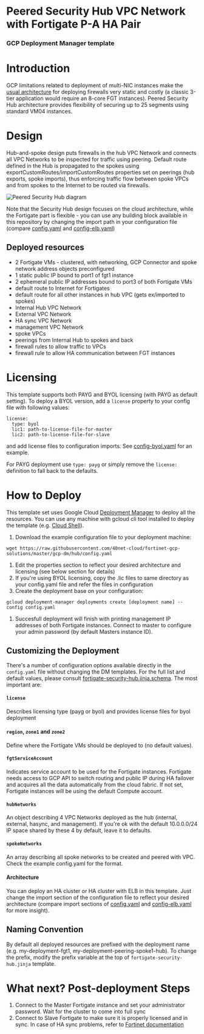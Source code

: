 # Peered Security Hub VPC Network with Fortigate P-A HA Pair
### GCP Deployment Manager template

# Introduction
GCP limitations related to deployment of multi-NIC instances make the [usual architecture](https://cloud.google.com/solutions/best-practices-vpc-design#multi-nic) for deploying firewalls very static and costly (a classic 3-tier application would require an 8-core FGT instances). Peered Security Hub architecture provides flexibility of securing up to 25 segments using standard VM04 instances.

# Design
Hub-and-spoke design puts firewalls in the hub VPC Network and connects all VPC Networks to be inspected for traffic using peering. Default route defined in the Hub is propagated to the spokes using exportCustomRoutes/importCustomRoutes properties set on peerings (hub exports, spoke imports), thus enforcing traffic flow between spoke VPCs and from spokes to the Internet to be routed via firewalls.

![Peered Security Hub diagram](https://www.lucidchart.com/publicSegments/view/0d77291e-9bd6-4c71-a2cd-ba5a85de61bd/image.png)

Note that the Security Hub design focuses on the cloud architecture, while the Fortigate part is flexible - you can use any building block available in this repository by changing the import path in your configuration file (compare [config.yaml](config.yaml) and [config-elb.yaml](config-elb.yaml))

## Deployed resources
- 2 Fortigate VMs - clustered, with networking, GCP Connector and spoke network address objects preconfigured
- 1 static public IP bound to port1 of fgt1 instance
- 2 ephemeral public IP addresses bound to port3 of both Fortigate VMs
- default route to Internet for Fortigates
- default route for all other instances in hub VPC (gets ex/imported to spokes)
- Internal Hub VPC Network
- External VPC Network
- HA sync VPC Network
- management VPC Network
- spoke VPCs
- peerings from Internal Hub to spokes and back
- firewall rules to allow traffic to VPCs
- firewall rule to allow HA communication between FGT instances


# Licensing
This template supports both PAYG and BYOL licensing (with PAYG as default setting). To deploy a BYOL version, add a `license` property to your config file with following values:
```
license:
  type: byol
  lic1: path-to-license-file-for-master
  lic2: path-to-license-file-for-slave
```
and add license files to configuration imports. See [config-byol.yaml](config-byol.yaml) for an example.

For PAYG deployment use `type: payg` or simply remove the `license:` definition to fall back to the defaults.

# How to Deploy
This template set uses Google Cloud [Deployment Manager](https://cloud.google.com/deployment-manager) to deploy all the resources.
You can use any machine with gcloud cli tool installed to deploy the template (e.g. [Cloud Shell](https://cloud.google.com/shell/docs/using-cloud-shell)).

1. Download the example configuration file to your deployment machine:
```
wget https://raw.githubusercontent.com/40net-cloud/fortinet-gcp-solutions/master/gcp-dm/hub/config.yaml
```
1. Edit the properties section to reflect your desired architecture and licensing (see below section for details)
1. If you're using BYOL licensing, copy the .lic files to same directory as your config.yaml file and refer the files in configuration
1. Create the deployment base on your configuration:
```
gcloud deployment-manager deployments create [deployment name] --config config.yaml
```
1. Succesfull deployment will finish with printing management IP addresses of both Fortigate instances. Connect to master to configure your admin password (by default Masters instance ID).

## Customizing the Deployment
There's a number of configuration options available directly in the `config.yaml` file without changing the DM templates. For the full list and default values, please consult [fortigate-security-hub.jinja.schema](fortigate-security-hub.jinja.schema). The most important are:

#### `license`
Describes licensing type (payg or byol) and provides license files for byol deployment

#### `region`, `zone1` and `zone2`
Define where the Fortigate VMs should be deployed to (no default values).

#### `fgtServiceAccount`
Indicates service account to be used for the Fortigate instances. Fortigate needs access to GCP API to switch routing and public IP during HA failover and acquires all the data automatically from the cloud fabric. If not set, Fortigate instances will be using the default Compute account.

#### `hubNetworks`
An object describing 4 VPC Networks deployed as the hub (internal, external, hasync, and management). If you're ok with the default 10.0.0.0/24 IP space shared by these 4 by default, leave it to defaults.

#### `spokeNetworks`
An array describing all spoke networks to be created and peered with VPC. Check the example config.yaml for the format.

#### Architecture
You can deploy an HA cluster or HA cluster with ELB in this template. Just change the import section of the configuration file to reflect your desired architecture (compare import sections of [config.yaml](config.yaml) and [config-elb.yaml](config-elb.yaml) for more insight).

## Naming Convention
By default all deployed resources are prefixed with the deployment name (e.g. my-deployment-fgt1, my-deployment-peering-spoke1-hub). To change the prefix, modify the prefix variable at the top of `fortigate-security-hub.jinja` template.

# What next? Post-deployment Steps
1. Connect to the Master Fortigate instance and set your administrator password. Wait for the cluster to come into full sync
2. Connect to Slave Fortigate to make sure it is properly licensed and in sync. In case of HA sync problems, refer to [Fortinet documentation](https://kb.fortinet.com/kb/documentLink.do?externalID=FD36494)

